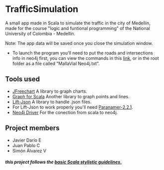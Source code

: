 # TrafficSimulation
A small app made in Scala to simulate the traffic in the city of Medellín, made for the course "logic and funtional programming" of the National University of Colombia - Medellín.

Note: The app data will be saved once you close the simulation window.

* To launch the program you'll need to put the roads and intersections info in neo4j first, you can view the commands in this [link](https://pastebin.com/UELQ0d0w), or in the root folder as a file called "MallaVial Neo4j.txt".


## Tools used

* [JFreechart](http://www.jfree.org/jfreechart/) A library to graph charts.
* [Graph for Scala](http://www.scala-graph.org/) Another library to graph points and lines.
* [Lift-Json](https://github.com/lift/lift/tree/master/framework/lift-base/lift-json) A library to handle .json files.
* For Lift-Json to work properly you'll need [Paranamer-2.2.1](http://www.java2s.com/Code/Jar/p/Downloadparanamer221jar.htm).
* [Neo4j Driver](https://mvnrepository.com/artifact/org.neo4j.driver/neo4j-java-driver/1.7.2) For the conection from scala to neo4j.

## Project members

* Javier Darío E
* Juan Pablo C
* Simón Álvarez V

##### this project follows the [basic Scala stylistic guidelines.](https://docs.scala-lang.org/style/)

